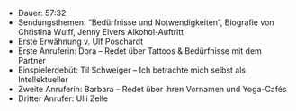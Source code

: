 - Dauer: 57:32  
- Sendungsthemen: “Bedürfnisse und Notwendigkeiten”, Biografie von Christina Wulff, Jenny Elvers Alkohol-Auftritt  
- Erste Erwähnung v. Ulf Poschardt  
- Erste Anruferin: Dora – Redet über Tattoos & Bedürfnisse mit dem Partner  
- Einspielerdebüt: Til Schweiger – Ich betrachte mich selbst als Intellektueller  
- Zweite Anruferin: Barbara – Redet über ihren Vornamen und Yoga-Cafés  
- Dritter Anrufer: Ulli Zelle  
